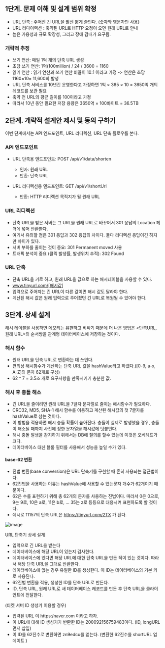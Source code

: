 1단계. 문제 이해 및 설계 범위 확정
-------------------------------------
- URL 단축 : 주어진 긴 URL을 훨신 짧게 줄인다. (숫자와 영문자만 사용) 
- URL 리다이렉션 : 축약된 URL로 HTTP 요청이 오면 원래 URL로 안내
- 높은 가용성과 규모 확장성, 그리고 장애 감내가 요구됨. 
  
###  개략적 추정
- 쓰기 연산: 매일 1억 개의 단축 URL 생성
- 초당 쓰기 연산: 1억(100million) / 24 / 3600 = 1160
- 읽기 연산 : 읽기 연산과 쓰기 연산 비율이 10:1 이라고 가정 -> 연산은 초당 1160×10= 11,600회 발생
- URL 단축 서비스를 10년간 운영한다고 가정하면 1억 × 365 × 10 = 3650억 개의 레코드를 보관 필요 
- 축약 전 URL의 평균 길이를 100이라고 가정
- 따라서 10년 동안 필요한 저장 용량은 3650억 × 100바이트 = 36.5TB

2단계. 개략적 설계안 제시 및 동의 구하기
-------------------------------------------
이번 단계에서는 API 엔드포인트, URL 리디렉션, URL 단축 플로우를 본다.

### API 엔드포인트
- URL 단축용 엔드포인트: POST /api/v1/data/shorten
  - 인자: 원래 URL 
  - 반환: 단축 URL

- URL 리디렉션용 엔드포인트: GET /api/v1/shortUrl
   - 반환: HTTP 리디렉션 목적지가 될 원래 URL

### URL 리디렉션
- 단축 URL을 받은 서버는 그 URL을 원래 URL로 바꾸어서 301 응답의 Location 헤더에 넣어 반환한다.
- 여기서 유의할 점은 301 응답과 302 응답의 차이다. 둘다 리디렉션 응답이긴 하지만 차이가 있다.
- 서버 부하를 줄이는 것이 중요: 301 Permanent moved 사용
- 트래픽 분석이 중요 (클릭 발생률, 발생위치 추적): 302 Found

### URL 단축 
- 단축 URL을 키로 하고, 원래 URL을 값으로 하는 해시테이블을 사용할 수 있다.
- www.tinyurl.com/[해시값]
- 입력으로 주어지는 긴 URL이 다른 값이면 해시 값도 달라야 한다.
- 계산된 해시 값은 원래 입력으로 주어졌던 긴 URL로 복원될 수 있어야 한다.

3단계. 상세 설계
-------------------------------------------
해시 테이블을 사용하면 메모리는 유한하고 비싸기 때문에 더 나은 방법은 <단축URL, 원래 URL>의 순서쌍을 관계형 데이터베이스에 저장하는 것이다.

### 해시 함수
- 원래 URL을 단축 URL로 변환하는 데 쓰인다.
- 편의상 해시함수가 계산하는 단축 URL 값을 hashValue라고 하겠다.([0-9, a-x, A-Z]의 문자 62개로 구성) 
- 62 ^ 7 = 3.5조 개로 요구사항을 만족시키기 충분한 값. 

### 해시 후 충돌 해소
- 긴 URL을 줄이려면 원래 URL을 7글자 문자열로 줄이는 해시함수가 필요하다.
- CRC32, MD5, SHA-1 해시 함수를 이용하고 계산된 해시값의 첫 7글자를 hashValue로 삼는 것이다.
- 이 방법을 적용하면 해시 충돌 확률이 높아진다. 충돌이 실제로 발생했을 경우, 충돌이 해소될 때까지 사전에 정한 문자열을 해시값에 덧붙인다. 
- 해시 충돌 발생을 감지하기 위해서는 DB에 질의를 할수 있는데 이것은 오베헤드가 크다.
- 데이터베이스 대신 블룸 필터를 사용해서 성능을 높일 수가 있다.

#### base-62 변환
- 진법 변환(base conversion)은 URL 단축기를 구현할 때 흔히 사용되는 접근법이다.
- 62진법을 사용하는 이유는 hashValue에 사용할 수 있는문자 개수가 62개이기 때문이다.
- 62은 수를 표현하기 위해 총 62개의 문자를 사용하는 진법이다. 따라서 0은 0으로, 9는 9로, 10은 a로, 11은 b로, ... 35는 z로 등등으로 대응시켜 표현하도록 할 것이다.
- 예시로 11157의 단축 URL은 https://tinyurl.com/2TX 가 된다.

![image](https://github.com/user-attachments/assets/514a3c20-83c1-41f1-af03-336c1b773f19)


URL 단축기 상세 설계 
- 입력으로 긴 URL을 받는다
- 데이터베이스에 해당 URL이 있는지 검사한다.
- 데이터베이스에 있다면 해당 URL에 대한 단축 URL을 만든 적이 있는 것이다. 따라서 해당 단축 URL을 그대로 반환한다.
- 데이터베이스에 없는 경우 유일한 ID를 생성한다. 이 ID는 데이터베이스의 기본 키로 사용된다.
- 62진법 변환을 적용, 생성한 ID를 단축 URL로 만든다.
- ID, 단축 URL, 원래 URL로 새 데이터베이스 레코드를 만든 후 단축 URL을 클라이언트에 전달한다.


(티켓 서버 ID 생성기 이용할 경우) 
- 입력된 URL 이 https:/naver.com 이라고 하자.
- 이 URL에 대해 ID 생성기가 반환한 ID는 200092156759483이다. (ID, longURL 먼저 삽입) 
- 이 ID를 62진수로 변환하면 zn9edcu를 얻는다. (변환한 62진수를 shortURL 업데이트 ) 



